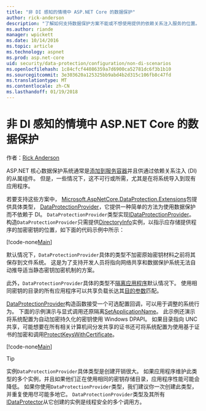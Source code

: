 ```yaml
---
title: "非 DI 感知的情境中 ASP.NET Core 的数据保护"
author: rick-anderson
description: "了解如何支持数据保护方案不能或不想使用提供的依赖关系注入服务的位置。"
ms.author: riande
manager: wpickett
ms.date: 10/14/2016
ms.topic: article
ms.technology: aspnet
ms.prod: asp.net-core
uid: security/data-protection/configuration/non-di-scenarios
ms.openlocfilehash: 1c84cfcf44086359a7d6900ca52781dc6f3b1b10
ms.sourcegitcommit: 3e303620a125325bb9abd4b2d315c106fb8c47fd
ms.translationtype: MT
ms.contentlocale: zh-CN
ms.lasthandoff: 01/19/2018
---
```

# <a name="non-di-aware-scenarios-for-data-protection-in-aspnet-core"></a>非 DI 感知的情境中 ASP.NET Core 的数据保护

作者：[Rick Anderson](https://twitter.com/RickAndMSFT)

ASP.NET 核心数据保护系统通常是[添加到服务容器](xref:security/data-protection/consumer-apis/overview)并且供通过依赖关系注入 (DI) 的从属组件。 但是，一些情况下，这不可行或所需，尤其是在将系统导入到现有应用程序。

若要支持这些方案中， [Microsoft.AspNetCore.DataProtection.Extensions](https://www.nuget.org/packages/Microsoft.AspNetCore.DataProtection.Extensions/)包提供具体类型， [DataProtectionProvider](/dotnet/api/Microsoft.AspNetCore.DataProtection.DataProtectionProvider)，它提供一种简单的方法为使用数据保护而不依赖于 DI。 `DataProtectionProvider`类型实现[IDataProtectionProvider](/dotnet/api/microsoft.aspnetcore.dataprotection.idataprotectionprovider)。 构造`DataProtectionProvider`只需提供[DirectoryInfo](/dotnet/api/system.io.directoryinfo)实例，以指示应存储提供程序的加密密钥的位置，如下面的代码示例中所示：

[!code-none[Main](non-di-scenarios/_static/nodisample1.cs)]

默认情况下，`DataProtectionProvider`具体的类型不加密原始密钥材料之前将其保存到文件系统。 这是为了支持开发人员将指向网络共享和数据保护系统无法自动推导适当静态密钥加密机制的方案。

此外，`DataProtectionProvider`具体的类型不[隔离应用程序](xref:security/data-protection/configuration/overview#per-application-isolation)默认情况下。 使用相同密钥的目录的所有应用程序可以共享负载长达其[目的参数](xref:security/data-protection/consumer-apis/purpose-strings)匹配。

[DataProtectionProvider](/dotnet/api/microsoft.aspnetcore.dataprotection.dataprotectionprovider)构造函数接受一个可选配置回调，可以用于调整的系统行为。 下面的示例演示与显式调用还原隔离[SetApplicationName](/dotnet/api/microsoft.aspnetcore.dataprotection.dataprotectionbuilderextensions.setapplicationname)。 此示例还演示将系统配置为自动加密持久化的密钥使用 Windows DPAPI。 如果目录指向 UNC 共享，可能想要在所有相关计算机间分发共享的证书还可将系统配置为使用基于证书的加密和调用[ProtectKeysWithCertificate](/dotnet/api/microsoft.aspnetcore.dataprotection.dataprotectionbuilderextensions.protectkeyswithcertificate)。

[!code-none[Main](non-di-scenarios/_static/nodisample2.cs)]

> [!TIP]
> 实例`DataProtectionProvider`具体类型是创建开销很大。 如果应用程序维护此类型的多个实例，并且如果他们正在使用相同的密钥存储目录，应用程序性能可能会降低。 如果你使用`DataProtectionProvider`类型，我们建议你一次创建此类型，并重复使用尽可能多地它。 `DataProtectionProvider`类型及其所有[IDataProtector](/dotnet/api/microsoft.aspnetcore.dataprotection.idataprotector)从它创建的实例是线程安全的多个调用方。
